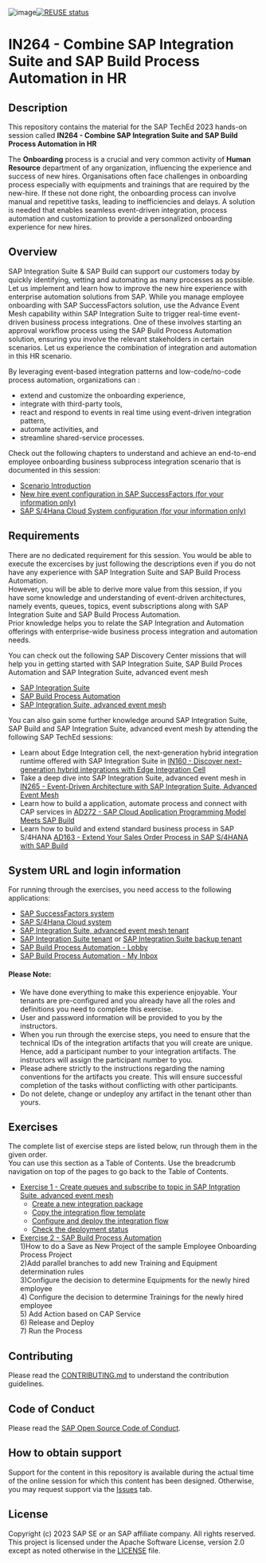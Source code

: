 ![image](https://github.com/SAP-samples/teched2023-IN264/assets/4324378/0574489e-4555-4057-a892-6d51d890e6f5)[![REUSE status](https://api.reuse.software/badge/github.com/SAP-samples/teched2023-IN264)](https://api.reuse.software/info/github.com/SAP-samples/teched2023-IN264)

# IN264 - Combine SAP Integration Suite and SAP Build Process Automation in HR


## Description

This repository contains the material for the SAP TechEd 2023 hands-on session called **IN264 - Combine SAP Integration Suite and SAP Build Process Automation in HR**

The **Onboarding** process is a crucial and very common activity of **Human Resource** department of any organization, influencing the experience and success of new hires. Organisations often face challenges in onboarding process especially with equipments and trainings that are required by the new-hire. If these not done right, the onboarding process can involve manual and repetitive tasks, leading to inefficiencies and delays. A solution is needed that enables seamless event-driven integration, process automation and customization to provide a personalized onboarding experience for new hires.

## Overview

SAP Integration Suite & SAP Build can support our customers today by quickly identifying, vetting and automating as many processes as possible.
Let us implement and learn how to improve the new hire experience with enterprise automation solutions from SAP. While you manage employee onboarding with SAP SuccessFactors solution, use the Advance Event Mesh capability within SAP Integration Suite to trigger real-time event-driven business process integrations. One of these involves starting an approval workflow process using the SAP Build Process Automation solution, ensuring you involve the relevant stakeholders in certain scenarios. Let us experience the combination of integration and automation in this HR scenario.

By leveraging event-based integration patterns and low-code/no-code process automation, organizations can :
- extend and customize the onboarding experience,
- integrate with third-party tools,
- react and respond to events in real time using event-driven integration pattern,
- automate activities, and
- streamline shared-service processes.

Check out the following chapters to understand and achieve an end-to-end employee onboarding business subprocess integration scenario that is documented in this session:

- [Scenario Introduction](intro/intro1)
- [New hire event configuration in SAP SuccessFactors (for your information only)](intro/intro2)
- [SAP S/4Hana Cloud System configuration (for your information only)](intro/intro3)

## Requirements

There are no dedicated requirement for this session. You would be able to execute the excercises by just following the descriptions even if you do not have any experience with SAP Integration Suite and SAP Build Process Automation. <br/>
However, you will be able to derive more value from this session, if you have some knowledge and understanding of event-driven architectures, namely events, queues, topics, event subscriptions along with SAP Integration Suite and SAP Build Process Automation.<br/>
Prior knowledge helps you to relate the SAP Integration and Automation offerings with enterprise-wide business process integration and automation needs.

You can check out the following SAP Discovery Center missions that will help you in getting started with SAP Integration Suite, SAP Build Proces Automation and SAP Integration Suite, advanced event mesh 

* [SAP Integration Suite](https://discovery-center.cloud.sap/serviceCatalog/integration-suite)
* [SAP Build Process Automation](https://discovery-center.cloud.sap/serviceCatalog/sap-build-process-automation)
* [SAP Integration Suite, advanced event mesh](https://discovery-center.cloud.sap/serviceCatalog/advanced-event-mesh)
  
You can also gain some further knowledge around SAP Integration Suite, SAP Build and SAP Integration Suite, advanced event mesh by attending the following SAP TechEd sessions:
- Learn about Edge Integration cell, the next-generation hybrid integration runtime offered with SAP Integration Suite in [IN160 - Discover next-generation hybrid integrations with Edge Integration Cell](https://github.com/SAP-samples/teched2023-IN160)
- Take a deep dive into SAP Integration Suite, advanced event mesh in [IN265 - Event-Driven Architecture with SAP Integration Suite, Advanced Event Mesh](https://github.com/SAP-samples/teched2023-IN265)
- Learn how to build a application, automate process and connect with CAP services in [AD272 - SAP Cloud Application Programming Model Meets SAP Build](https://github.com/SAP-samples/teched2023-AD272)
- Learn how to build and extend standard business process in SAP S/4HANA [AD163 - Extend Your Sales Order Process in SAP S/4HANA with SAP Build](https://github.com/SAP-samples/teched2023-AD163)

## System URL and login information

For running through the exercises, you need access to the following applications:
- [SAP SuccessFactors system](https://pmsalesdemo8.successfactors.com/login?company=SFPART069417)
- [SAP S/4Hana Cloud system](https://my407161.s4hana.cloud.sap/ui)
- [SAP Integration Suite, advanced event mesh tenant](https://eu10.console.pubsub.em.services.cloud.sap/login?tenant-id=75520573-e903-4c94-855b-49f03d179a95)
- [SAP Integration Suite tenant](https://in264-72e8h9xc.integrationsuite.cfapps.eu10-002.hana.ondemand.com/shell/home) or [SAP Integration Suite backup tenant](https://teched23blr03.integrationsuite.cfapps.ap11.hana.ondemand.com/shell/home)
- [SAP Build Process Automation - Lobby](https://in264-72e8h9xc.eu10.build.cloud.sap/lobby)
- [SAP Build Process Automation - My Inbox](https://in264-72e8h9xc.sap-process-automation.cfapps.eu10.hana.ondemand.com/comsapspaprocessautomation.comsapspainbox/inbox.html)

#### Please Note:

- We have done everything to make this experience enjoyable. Your tenants are pre-configured and you already have all the roles and definitions you need to complete this exercise.
- User and password information will be provided to you by the instructors.
- When you run through the exercise steps, you need to ensure that the technical IDs of the integration artifacts that you will create are unique. Hence, add a participant number to your integration artifacts. The instructors will assign the participant number to you.
- Please adhere strictly to the instructions regarding the naming conventions for the artifacts you create. This will ensure successful completion of the tasks without conflicting with other participants.
- Do not delete, change or undeploy any artifact in the tenant other than yours.

## Exercises

The complete list of exercise steps are listed below, run through them in the given order.
<br>You can use this section as a Table of Contents. Use the breadcrumb navigation on top of the pages to go back to the Table of Contents.

- [Exercise 1 - Create queues and subscribe to topic in SAP Intgration Suite, advanced event mesh](exercises/ex1/README.md)
    - [Create a new integration package](exercises/ex1/ex11/README.md)
    - [Copy the integration flow template](exercises/ex1/ex12/README.md)
    - [Configure and deploy the integration flow](exercises/ex1/ex13/README.md)
    - [Check the deployment status](exercises/ex1/ex14/README.md)
- [Exercise 2 - SAP Build Process Automation](exercises/ex2/)
              <br>1)How to do a Save as New Project of the sample Employee Onboarding Process Project
             <br>2)Add parallel branches to add new Training and Equipment determination rules
             <br>3)Configure the decision to determine Equipments for the newly hired employee
             <br>4)	Configure the decision to determine Trainings for the newly hired employee
             <br>5)	Add Action based on CAP Service
             <br>6)	Release and Deploy
             <br>7)	Run the Process
   

  
## Contributing
Please read the [CONTRIBUTING.md](./CONTRIBUTING.md) to understand the contribution guidelines.

## Code of Conduct
Please read the [SAP Open Source Code of Conduct](https://github.com/SAP-samples/.github/blob/main/CODE_OF_CONDUCT.md).

## How to obtain support

Support for the content in this repository is available during the actual time of the online session for which this content has been designed. Otherwise, you may request support via the [Issues](../../issues) tab.

## License
Copyright (c) 2023 SAP SE or an SAP affiliate company. All rights reserved. This project is licensed under the Apache Software License, version 2.0 except as noted otherwise in the [LICENSE](LICENSES/Apache-2.0.txt) file.
